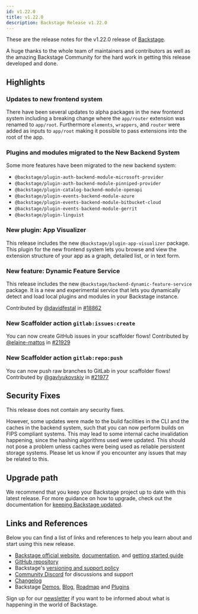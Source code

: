 ```yaml
---
id: v1.22.0
title: v1.22.0
description: Backstage Release v1.22.0
---
```


These are the release notes for the v1.22.0 release of [Backstage](https://backstage.io/).

A huge thanks to the whole team of maintainers and contributors as well as the amazing Backstage Community for the hard work in getting this release developed and done.

## Highlights

### Updates to new frontend system

There have been several updates to alpha packages in the new frontend system including a breaking change where the `app/router` extension was renamed to `app/root`. Furthermore `elements`, `wrappers`, and `router` were added as inputs to `app/root` making it possible to pass extensions into the root of the app.

### Plugins and modules migrated to the New Backend System

Some more features have been migrated to the new backend system:

- `@backstage/plugin-auth-backend-module-microsoft-provider`
- `@backstage/plugin-auth-backend-module-pinniped-provider`
- `@backstage/plugin-catalog-backend-module-openapi`
- `@backstage/plugin-events-backend-module-azure`
- `@backstage/plugin-events-backend-module-bitbucket-cloud`
- `@backstage/plugin-events-backend-module-gerrit`
- `@backstage/plugin-linguist`

### New plugin: App Visualizer

This release includes the new `@backstage/plugin-app-visualizer` package. This plugin for the new frontend system lets you browse and view the extension structure of your app as a graph, detailed list, or in text form.

### New feature: Dynamic Feature Service

This release includes the new `@backstage/backend-dynamic-feature-service` package.
It is a new and experimental service that lets you dynamically detect and load local plugins and modules in your Backstage instance.

Contributed by [@davidfestal](https://github.com/davidfestal) in [#18862](https://github.com/backstage/backstage/pull/18862)

### New Scaffolder action `gitlab:issues:create`

You can now create GitHub issues in your scaffolder flows! Contributed by [@elaine-mattos](https://github.com/elaine-mattos) in [#21929](https://github.com/backstage/backstage/pull/21929)

### New Scaffolder action `gitlab:repo:push`

You can now push raw branches to GitLab in your scaffolder flows! Contributed by [@gavlyukovskiy](https://github.com/gavlyukovskiy) in [#21977](https://github.com/backstage/backstage/pull/21977)

## Security Fixes

This release does not contain any security fixes.

However, some updates were made to the build facilities in the CLI and the caches in the backend system, such that you can now perform builds on FIPS compliant systems. This may lead to some internal cache invalidation happening, since the hashing algorithms used were updated. This should not pose a problem unless caches were being used as reliable persistent storage systems. Please let us know if you encounter any issues that may be related to this.

## Upgrade path

We recommend that you keep your Backstage project up to date with this latest release. For more guidance on how to upgrade, check out the documentation for [keeping Backstage updated](https://backstage.io/docs/getting-started/keeping-backstage-updated).

## Links and References

Below you can find a list of links and references to help you learn about and start using this new release.

- [Backstage official website](https://backstage.io/), [documentation](https://backstage.io/docs/), and [getting started guide](https://backstage.io/docs/getting-started/)
- [GitHub repository](https://github.com/backstage/backstage)
- Backstage's [versioning and support policy](https://backstage.io/docs/overview/versioning-policy)
- [Community Discord](https://discord.gg/backstage-687207715902193673) for discussions and support
- [Changelog](https://github.com/backstage/backstage/tree/master/docs/releases/v1.22.0-changelog.md)
- Backstage [Demos](https://backstage.io/demos), [Blog](https://backstage.io/blog), [Roadmap](https://backstage.io/docs/overview/roadmap) and [Plugins](https://backstage.io/plugins)

Sign up for our [newsletter](https://info.backstage.spotify.com/newsletter_subscribe) if you want to be informed about what is happening in the world of Backstage.
